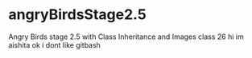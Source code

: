 # angryBirdsStage2.5
Angry Birds stage 2.5 with Class Inheritance and Images
class 26 
hi im aishita
ok
i dont like gitbash